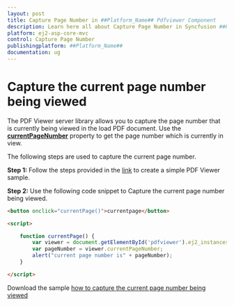```yaml
---
layout: post
title: Capture Page Number in ##Platform_Name## Pdfviewer Component
description: Learn here all about Capture Page Number in Syncfusion ##Platform_Name## Pdfviewer component and more.
platform: ej2-asp-core-mvc
control: Capture Page Number
publishingplatform: ##Platform_Name##
documentation: ug
---
```



# Capture the current page number being viewed

The PDF Viewer server library allows you to capture the page number that is currently being viewed in the load PDF document. Use the [**currentPageNumber**](https://ej2.syncfusion.com/javascript/documentation/api/pdfviewer/#currentpagenumber) property to get the page number which is currently in view.

The following steps are used to capture the current page number.

**Step 1:** Follow the steps provided in the [link](https://ej2.syncfusion.com/aspnetcore/documentation/pdfviewer/getting-started/) to create a simple PDF Viewer sample.

**Step 2:** Use the following code snippet to Capture the current page number being viewed.

```html
<button onclick="currentPage()">currentpage</button>

<script>

    function currentPage() {
        var viewer = document.getElementById('pdfviewer').ej2_instances[0];
        var pageNumber = viewer.currentPageNumber;
        alert("current page number is" + pageNumber);
    }

</script>
```

Download the sample [how to capture the current page number being viewed](https://www.syncfusion.com/downloads/support/directtrac/general/ze/EJ2PDFViewer_Core3.0-928043304.zip)